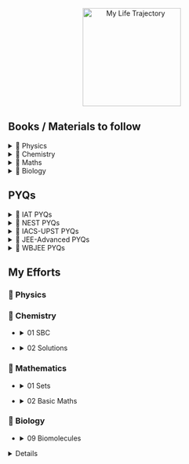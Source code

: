 <div align="center">
<a href="https://www.youtube.com/watch?v=NDW9zKqvPJI"><img src="https://gitea.com/hisayakhere/0toInfinity/raw/main/Files/jcurve.jpg" alt="My Life Trajectory" width="200" ></a>
</div>

## Books / Materials to follow 

<details><summary>📗 Physics</summary>
 
| Book / Author       | Class / Volume / Title              | Link                                                                                                    |
|---------------------|-------------------------------------|---------------------------------------------------------------------------------------------------------|
| NCERT               | 11                                  | [View](https://gitea.com/hisayakhere/0toInfinity/raw/main/Files/Physics/C11P/Class11-PhysicsNCERT.pdf) |
|                     | 12                                  | [View](https://gitea.com/hisayakhere/0toInfinity/raw/main/Files/Physics/C12P/Class12-PhysicsNCERT.pdf) |
| HC Verma            | Volume 1                            | [View](https://readyourflow.com/download-hc-verma-concepts-of-physics-volume-1-2022-23/)                |
|                     | Volume 2                            | [View](https://readyourflow.com/hc-verma-concepts-of-physics-volume-2-2022-23/)                         |
| David-Morin         | Introduction to Classical Mechanics | [View](https://gitea.com/hisayakhere/0toInfinity/raw/main/Files/Physics/David-Morin.pdf)               |
| Kleppner & Kolenkow | An Introduction to Mechanics        | [View](https://gitea.com/hisayakhere/0toInfinity/raw/main/Files/Physics/Kleppner&Kolenkow.pdf)         |
| I.E Iridov          | Problems in General Physics         | [View](https://gitea.com/hisayakhere/0toInfinity/raw/main/Files/Physics/IE-Iridov.pdf)                 |
| S.L Arora           | Class 11 Volume 1                   | [View](https://gitea.com/hisayakhere/0toInfinity/raw/main/Files/Physics/C11P/11-SLArora-2.pdf)         |
|                     |          Volume 2                   | [View](https://gitea.com/hisayakhere/0toInfinity/raw/main/Files/Physics/C11P/11-SLArora-1.pdf)         |
|                     | Class 12 Volume 1                   | [View](https://gitea.com/hisayakhere/0toInfinity/raw/main/Files/Physics/C12P/12-SLArora-1.pdf)         |
|                     |          Volume 2                   | [View](https://gitea.com/hisayakhere/0toInfinity/raw/main/Files/Physics/C12P/12-SLArora-2.pdf)         |
| Resnick-Halliday    | Fundamentals of Physics             | [View](https://gitea.com/hisayakhere/0toInfinity/raw/main/Files/Physics/Resnick-Halliday.pdf)          |
| SciAstra DPPs       |                                     | —                                                                                                       |
| SciAstra Modules    | Volume 1                            | [View](https://gitea.com/hisayakhere/0toInfinity/raw/main/Files/Physics/SP1.pdf)                       |
|                     | Volume 2                            | [View](https://gitea.com/hisayakhere/0toInfinity/raw/main/Files/Physics/SP2.pdf)                       |
---
</details>

<details><summary>🧪 Chemistry</summary>

| Book             | Class / Volume | Link                                                                                                        |
|------------------|----------------|-------------------------------------------------------------------------------------------------------------|
| NCERT            | 11             | [View](https://gitea.com/hisayakhere/0toInfinity/raw/main/Files/Chemistry/C11C/Class11-ChemistryNCERT.pdf) |
|                  | 12             | [View](https://gitea.com/hisayakhere/0toInfinity/raw/main/Files/Chemistry/C12C/Class12-ChemistryNCERT.pdf) |
| OP Tandon        | Inorganic      | [View](https://gitea.com/hisayakhere/0toInfinity/raw/main/Files/Chemistry/OpTandon-Inorganic.pdf)          |
|                  | Organic        | [View](https://gitea.com/hisayakhere/0toInfinity/raw/main/Files/Chemistry/OpTandon-Organic.pdf)            |
|                  | Physical       | [View](https://gitea.com/hisayakhere/0toInfinity/raw/main/Files/Chemistry/OpTandon-Physical.pdf)           |
| SciAstra DPPs    |                | —                                                                                                           |
| SciAstra Modules | Volume 1       | [View](https://gitea.com/hisayakhere/0toInfinity/raw/main/Files/Chemistry/SC1.pdf)                         |
|                  | Volume 2       | [View](https://gitea.com/hisayakhere/0toInfinity/raw/main/Files/Chemistry/SC2.pdf)                         |
---
</details>

<details><summary>📘 Maths</summary>

| Book             | Class / Topic         | Link                                                                                                                            | DPP                                                                                                                  |
|------------------|-----------------------|---------------------------------------------------------------------------------------------------------------------------------|----------------------------------------------------------------------------------------------------------------------|
| NCERT            | 11                    | [View](https://gitea.com/hisayakhere/0toInfinity/raw/main/Files/Mathematics/C11M/Class11-MathematicsNCERT.pdf)                 | —                                                                                                                    |
|                  | 12                    | [View](https://gitea.com/hisayakhere/0toInfinity/raw/main/Files/Mathematics/C12M/Class12-MathematicsNCERT.pdf)                 | —                                                                                                                    |
| RD Sharma        | 11 (Vol 1)            | [View](https://gitea.com/hisayakhere/0toInfinity/raw/main/Files/Mathematics/C11M/RdSharma_Maths_Class11_Volume1_2023-2024.pdf) | —                                                                                                                    |
|                  | 11 (Vol 2)            | [View](https://gitea.com/hisayakhere/0toInfinity/raw/main/Files/Mathematics/C11M/RdSharma_Maths_Class11_Volume2_2023-2024.pdf) | —                                                                                                                    |
|                  | 12 (MCQ)              | [View](https://gitea.com/hisayakhere/0toInfinity/raw/main/Files/Mathematics/C12M/RdSharma_Maths_Class12_MCQs_2023-2024.pdf)    | —                                                                                                                    |
|                  | 12 (Vol 1)            | [View](https://gitea.com/hisayakhere/0toInfinity/raw/main/Files/Mathematics/C12M/RdSharma_Maths_Class12_Volume1_2023-2024.pdf) | —                                                                                                                    |
|                  | 12 (Vol 2)            | [View](https://gitea.com/hisayakhere/0toInfinity/raw/main/Files/Mathematics/C12M/RdSharma_Maths_Class12_Volume2_2023-2024.pdf) | —                                                                                                                    |
| Cengage          | Algebra               | [View](https://gitea.com/hisayakhere/0toInfinity/raw/main/Files/Mathematics/Cengage/Books/algebra.pdf)                         | [View](https://gitea.com/hisayakhere/0toInfinity/raw/main/Files/Mathematics/Cengage/DPP/dpp_algebra.pdf)            |
|                  | Calculus              | [View](https://gitea.com/hisayakhere/0toInfinity/raw/main/Files/Mathematics/Cengage/Books/calculus.pdf)                        | [View](https://gitea.com/hisayakhere/0toInfinity/raw/main/Files/Mathematics/Cengage/DPP/dpp_calculus.pdf)           |
|                  | Coordinate Geometry   | [View](https://gitea.com/hisayakhere/0toInfinity/raw/main/Files/Mathematics/Cengage/Books/coordinateGeometry.pdf)              | [View](https://gitea.com/hisayakhere/0toInfinity/raw/main/Files/Mathematics/Cengage/DPP/dpp_coordinategeometry.pdf) |
|                  | Trigonometry          | [View](https://gitea.com/hisayakhere/0toInfinity/raw/main/Files/Mathematics/Cengage/Books/trigonometry.pdf)                    | [View](https://gitea.com/hisayakhere/0toInfinity/raw/main/Files/Mathematics/Cengage/DPP/dpp_trigonometry.pdf)       |
|                  | Vectors & 3D Geometry | [View](https://gitea.com/hisayakhere/0toInfinity/raw/main/Files/Mathematics/Cengage/Books/vectorsAnd3DGeometry.pdf)            | [View](https://gitea.com/hisayakhere/0toInfinity/raw/main/Files/Mathematics/Cengage/DPP/dpp_vectorsand3d.pdf)       |
| SciAstra DPPs    |                       | —                                                                                                                               | —                                                                                                                    |
| SciAstra Modules | Volume 1              | [View](https://gitea.com/hisayakhere/0toInfinity/raw/main/Files/Mathematics/SM1.pdf)                                           |                                                                                                                      |
|                  | Volume 2              | [View](https://gitea.com/hisayakhere/0toInfinity/raw/main/Files/Mathematics/SM2.pdf)                                           |                                                                                                                      |
---
</details>

<details><summary>🧬 Biology</summary>

| Book                   | Class / Volume        | Link                                                                                                    |
|------------------------|-----------------------|---------------------------------------------------------------------------------------------------------|
| NCERT                  | 11 _(Main Priority)_  | [View](https://gitea.com/hisayakhere/0toInfinity/raw/main/Files/Biology/C11B/Class11-BiologyNCERT.pdf) |
|                        | 12 _(Main Priority)_  | [View](https://gitea.com/hisayakhere/0toInfinity/raw/main/Files/Biology/C12B/Class12-BiologyNCERT.pdf) |
| Trueman's Biology      | Volume 1 _(Optional)_ | [View](https://gitea.com/hisayakhere/0toInfinity/raw/main/Files/Biology/C11B/Trueman_1.pdf)            |
|                        | Volume 2 _(Optional)_ | [View](https://gitea.com/hisayakhere/0toInfinity/raw/main/Files/Biology/C12B/Trueman_2.pdf)            |
| Vedantu-Tatva Class 11 | Volume 1              | [View](https://gitea.com/hisayakhere/0toInfinity/raw/main/Files/Biology/C11B/11BioVedantuTatva-1.pdf)  |
|                        | Volume 2              | [View](https://gitea.com/hisayakhere/0toInfinity/raw/main/Files/Biology/C11B/11BioVedantuTatva-2.pdf)  |
|                        | Volume 3              | [View](https://gitea.com/hisayakhere/0toInfinity/raw/main/Files/Biology/C11B/11BioVedantuTatva-3.pdf)  |
|                        | Volume 4              | [View](https://gitea.com/hisayakhere/0toInfinity/raw/main/Files/Biology/C11B/11BioVedantuTatva-4.pdf)  |
|                        | Volume 5              | [View](https://gitea.com/hisayakhere/0toInfinity/raw/main/Files/Biology/C11B/11BioVedantuTatva-5.pdf)  |
| Vedantu-Tatva Class 12 | Volume 1              | [View](https://gitea.com/hisayakhere/0toInfinity/raw/main/Files/Biology/C12B/12BioVedantuTatva-1.pdf)  |
|                        | Volume 2              | [View](https://gitea.com/hisayakhere/0toInfinity/raw/main/Files/Biology/C12B/12BioVedantuTatva-2.pdf)  |
|                        | Volume 3              | [View](https://gitea.com/hisayakhere/0toInfinity/raw/main/Files/Biology/C12B/12BioVedantuTatva-3.pdf)  |
|                        | Volume 4              | [View](https://gitea.com/hisayakhere/0toInfinity/raw/main/Files/Biology/C12B/12BioVedantuTatva-4.pdf)  |
|                        | Volume 5              | [View](https://gitea.com/hisayakhere/0toInfinity/raw/main/Files/Biology/C12B/12BioVedantuTatva-5.pdf)  |
|                        | Volume 6              | [View](https://gitea.com/hisayakhere/0toInfinity/raw/main/Files/Biology/C12B/12BioVedantuTatva-6.pdf)  |
| SciAstra DPPs          |                       | —                                                                                                       |
| SciAstra Modules       | Volume 1              | [View](https://gitea.com/hisayakhere/0toInfinity/raw/main/Files/Biology/SB1.pdf)                       |
|                        | Volume 2              | [View](https://gitea.com/hisayakhere/0toInfinity/raw/main/Files/Biology/SB2.pdf)                       |

---
</details>
</details>






## PYQs

<details><summary>📝 IAT PYQs</summary> 

| Exam | Year | Link                                                                                        |✅|Analysis|
|------|------|---------------------------------------------------------------------------------------------|--|-------|
| IAT  | 2017 | [View](https://gitea.com/hisayakhere/0toInfinity/raw/main/Files/PYQs/PYQs-IAT/IAT2017.pdf) |⛔|NotDone|
|      | 2018 | [View](https://gitea.com/hisayakhere/0toInfinity/raw/main/Files/PYQs/PYQs-IAT/IAT2018.pdf) |⛔|NotDone|
|      | 2019 | [View](https://gitea.com/hisayakhere/0toInfinity/raw/main/Files/PYQs/PYQs-IAT/IAT2019.pdf) |⛔|NotDone|
|      | 2021 | [View](https://gitea.com/hisayakhere/0toInfinity/raw/main/Files/PYQs/PYQs-IAT/IAT2021.pdf) |⛔|NotDone|
|      | 2022 | [View](https://gitea.com/hisayakhere/0toInfinity/raw/main/Files/PYQs/PYQs-IAT/IAT2022.pdf) |⛔|NotDone|
|      | 2023 | [View](https://gitea.com/hisayakhere/0toInfinity/raw/main/Files/PYQs/PYQs-IAT/IAT2023.pdf) |⛔|NotDone|
|      | 2024 | [View](https://gitea.com/hisayakhere/0toInfinity/raw/main/Files/PYQs/PYQs-IAT/IAT2024.pdf) |⛔|NotDone|

---
</details>

<details><summary>📝 NEST PYQs</summary> 

| Exam | Year | Session     | Link                                                                                                     |✅|Analysis|
|------|------|-------------|----------------------------------------------------------------------------------------------------------|--|-------|
| NEST | 2007 | —           | [View](https://gitea.com/hisayakhere/0toInfinity/raw/main/Files/PYQs/PYQs-NEST/NEST-2007.pdf)           |⛔|NotDone|
|      | 2008 | —           | [View](https://gitea.com/hisayakhere/0toInfinity/raw/main/Files/PYQs/PYQs-NEST/NEST-2008.pdf)           |⛔|NotDone|
|      | 2009 | —           | [View](https://gitea.com/hisayakhere/0toInfinity/raw/main/Files/PYQs/PYQs-NEST/NEST-2009.pdf)           |⛔|NotDone|
|      | 2010 | —           | [View](https://gitea.com/hisayakhere/0toInfinity/raw/main/Files/PYQs/PYQs-NEST/NEST-2010.pdf)           |⛔|NotDone|
|      | 2011 | —           | [View](https://gitea.com/hisayakhere/0toInfinity/raw/main/Files/PYQs/PYQs-NEST/NEST-2011.pdf)           |⛔|NotDone|
|      | 2012 | —           | [View](https://gitea.com/hisayakhere/0toInfinity/raw/main/Files/PYQs/PYQs-NEST/NEST-2012.pdf)           |⛔|NotDone|
|      | 2013 | —           | [View](https://gitea.com/hisayakhere/0toInfinity/raw/main/Files/PYQs/PYQs-NEST/NEST-2013.pdf)           |⛔|NotDone|
|      | 2014 | —           | [View](https://gitea.com/hisayakhere/0toInfinity/raw/main/Files/PYQs/PYQs-NEST/NEST-2014.pdf)           |⛔|NotDone|
|      | 2015 | —           | [View](https://gitea.com/hisayakhere/0toInfinity/raw/main/Files/PYQs/PYQs-NEST/NEST-2015.pdf)           |⛔|NotDone|
|      | 2016 | —           | [View](https://gitea.com/hisayakhere/0toInfinity/raw/main/Files/PYQs/PYQs-NEST/NEST-2016.pdf)           |⛔|NotDone|
|      | 2017 | —           | [View](https://gitea.com/hisayakhere/0toInfinity/raw/main/Files/PYQs/PYQs-NEST/NEST-2017.pdf)           |⛔|NotDone|
|      | 2018 | —           | [View](https://gitea.com/hisayakhere/0toInfinity/raw/main/Files/PYQs/PYQs-NEST/NEST-2018.pdf)           |⛔|NotDone|
|      | 2019 | Session1    | [View](https://gitea.com/hisayakhere/0toInfinity/raw/main/Files/PYQs/PYQs-NEST/NEST-2019-Session-1.pdf) |⛔|NotDone|
|      | 2019 | Session2    | [View](https://gitea.com/hisayakhere/0toInfinity/raw/main/Files/PYQs/PYQs-NEST/NEST-2019-Session-2.pdf) |⛔|NotDone|
|      | 2020 | Session1    | [View](https://gitea.com/hisayakhere/0toInfinity/raw/main/Files/PYQs/PYQs-NEST/NEST-2020-Session-1.pdf) |⛔|NotDone|
|      | 2020 | Session2    | [View](https://gitea.com/hisayakhere/0toInfinity/raw/main/Files/PYQs/PYQs-NEST/NEST-2020-Session-2.pdf) |⛔|NotDone|
|      | 2021 | Session1    | [View](https://gitea.com/hisayakhere/0toInfinity/raw/main/Files/PYQs/PYQs-NEST/NEST-2021-Session-1.pdf) |⛔|NotDone|
|      | 2021 | Session2    | [View](https://gitea.com/hisayakhere/0toInfinity/raw/main/Files/PYQs/PYQs-NEST/NEST-2021-Session-2.pdf) |⛔|NotDone|
|      | 2022 | Session1    | [View](https://gitea.com/hisayakhere/0toInfinity/raw/main/Files/PYQs/PYQs-NEST/NEST-2022-Session-1.pdf) |⛔|NotDone|
|      | 2022 | Session2    | [View](https://gitea.com/hisayakhere/0toInfinity/raw/main/Files/PYQs/PYQs-NEST/NEST-2022-Session-2.pdf) |⛔|NotDone|
|      | 2023 | Session1    | [View](https://gitea.com/hisayakhere/0toInfinity/raw/main/Files/PYQs/PYQs-NEST/NEST-2023-Session-1.pdf) |⛔|NotDone|
|      | 2023 | Session2    | [View](https://gitea.com/hisayakhere/0toInfinity/raw/main/Files/PYQs/PYQs-NEST/NEST-2023-Session-2.pdf) |⛔|NotDone|
|      | 2024 | Session1    | [View](https://gitea.com/hisayakhere/0toInfinity/raw/main/Files/PYQs/PYQs-NEST/NEST-2024-Session-1.pdf) |⛔|NotDone|
|      | 2024 | Session2    | [View](https://gitea.com/hisayakhere/0toInfinity/raw/main/Files/PYQs/PYQs-NEST/NEST-2024-Session-2.pdf) |⛔|NotDone|

---
</details>

<details><summary>📝 IACS-UPST PYQs</summary> 

| Exam      | Year | Link                                                                                               |✅|Analysis|
|-----------|------|----------------------------------------------------------------------------------------------------|--|-------|
| IACS UPST | 2022 | [View](https://gitea.com/hisayakhere/0toInfinity/raw/main/Files/PYQs/PYQs-IACSUPST/UPST_2022.pdf) |⛔|NotDone|
|           | 2024 | [View](https://gitea.com/hisayakhere/0toInfinity/raw/main/Files/PYQs/PYQs-IACSUPST/UPST_2024.pdf) |⛔|NotDone|

---
</details>

<details><summary>📝 JEE-Advanced PYQs</summary> 

| Exam         | Year | Paper  | Link                                                                                       |✅|Analysis|
|--------------|------|--------|--------------------------------------------------------------------------------------------|--|-------|
| JEE Advanced | 2007 | Paper1 | [View](https://gitea.com/hisayakhere/0toInfinity/raw/main/Files/PYQs/PYQs-JEEA/2007_1.pdf) |⛔|NotDone|
|              | 2007 | Paper2 | [View](https://gitea.com/hisayakhere/0toInfinity/raw/main/Files/PYQs/PYQs-JEEA/2007_2.pdf) |⛔|NotDone|
|              | 2008 | Paper1 | [View](https://gitea.com/hisayakhere/0toInfinity/raw/main/Files/PYQs/PYQs-JEEA/2008_1.pdf) |⛔|NotDone|
|              | 2008 | Paper2 | [View](https://gitea.com/hisayakhere/0toInfinity/raw/main/Files/PYQs/PYQs-JEEA/2008_2.pdf) |⛔|NotDone|
|              | 2009 | Paper1 | [View](https://gitea.com/hisayakhere/0toInfinity/raw/main/Files/PYQs/PYQs-JEEA/2009_1.pdf) |⛔|NotDone|
|              | 2009 | Paper2 | [View](https://gitea.com/hisayakhere/0toInfinity/raw/main/Files/PYQs/PYQs-JEEA/2009_2.pdf) |⛔|NotDone|
|              | 2010 | Paper1 | [View](https://gitea.com/hisayakhere/0toInfinity/raw/main/Files/PYQs/PYQs-JEEA/2010_1.pdf) |⛔|NotDone|
|              | 2010 | Paper2 | [View](https://gitea.com/hisayakhere/0toInfinity/raw/main/Files/PYQs/PYQs-JEEA/2010_2.pdf) |⛔|NotDone|
|              | 2011 | Paper1 | [View](https://gitea.com/hisayakhere/0toInfinity/raw/main/Files/PYQs/PYQs-JEEA/2011_1.pdf) |⛔|NotDone|
|              | 2011 | Paper2 | [View](https://gitea.com/hisayakhere/0toInfinity/raw/main/Files/PYQs/PYQs-JEEA/2011_2.pdf) |⛔|NotDone|
|              | 2012 | Paper1 | [View](https://gitea.com/hisayakhere/0toInfinity/raw/main/Files/PYQs/PYQs-JEEA/2012_1.pdf) |⛔|NotDone|
|              | 2012 | Paper2 | [View](https://gitea.com/hisayakhere/0toInfinity/raw/main/Files/PYQs/PYQs-JEEA/2012_2.pdf) |⛔|NotDone|
|              | 2013 | Paper1 | [View](https://gitea.com/hisayakhere/0toInfinity/raw/main/Files/PYQs/PYQs-JEEA/2013_1.pdf) |⛔|NotDone|
|              | 2013 | Paper2 | [View](https://gitea.com/hisayakhere/0toInfinity/raw/main/Files/PYQs/PYQs-JEEA/2013_2.pdf) |⛔|NotDone|
|              | 2014 | Paper1 | [View](https://gitea.com/hisayakhere/0toInfinity/raw/main/Files/PYQs/PYQs-JEEA/2014_1.pdf) |⛔|NotDone|
|              | 2014 | Paper2 | [View](https://gitea.com/hisayakhere/0toInfinity/raw/main/Files/PYQs/PYQs-JEEA/2014_2.pdf) |⛔|NotDone|
|              | 2015 | Paper1 | [View](https://gitea.com/hisayakhere/0toInfinity/raw/main/Files/PYQs/PYQs-JEEA/2015_1.pdf) |⛔|NotDone|
|              | 2015 | Paper2 | [View](https://gitea.com/hisayakhere/0toInfinity/raw/main/Files/PYQs/PYQs-JEEA/2015_2.pdf) |⛔|NotDone|
|              | 2016 | Paper1 | [View](https://gitea.com/hisayakhere/0toInfinity/raw/main/Files/PYQs/PYQs-JEEA/2016_1.pdf) |⛔|NotDone|
|              | 2016 | Paper2 | [View](https://gitea.com/hisayakhere/0toInfinity/raw/main/Files/PYQs/PYQs-JEEA/2016_2.pdf) |⛔|NotDone|
|              | 2017 | Paper1 | [View](https://gitea.com/hisayakhere/0toInfinity/raw/main/Files/PYQs/PYQs-JEEA/2017_1.pdf) |⛔|NotDone|
|              | 2017 | Paper2 | [View](https://gitea.com/hisayakhere/0toInfinity/raw/main/Files/PYQs/PYQs-JEEA/2017_2.pdf) |⛔|NotDone|
|              | 2018 | Paper1 | [View](https://gitea.com/hisayakhere/0toInfinity/raw/main/Files/PYQs/PYQs-JEEA/2018_1.pdf) |⛔|NotDone|
|              | 2018 | Paper2 | [View](https://gitea.com/hisayakhere/0toInfinity/raw/main/Files/PYQs/PYQs-JEEA/2018_2.pdf) |⛔|NotDone|
|              | 2019 | Paper1 | [View](https://gitea.com/hisayakhere/0toInfinity/raw/main/Files/PYQs/PYQs-JEEA/2019_1.pdf) |⛔|NotDone|
|              | 2019 | Paper2 | [View](https://gitea.com/hisayakhere/0toInfinity/raw/main/Files/PYQs/PYQs-JEEA/2019_2.pdf) |⛔|NotDone|
|              | 2020 | Paper1 | [View](https://gitea.com/hisayakhere/0toInfinity/raw/main/Files/PYQs/PYQs-JEEA/2020_1.pdf) |⛔|NotDone|
|              | 2020 | Paper2 | [View](https://gitea.com/hisayakhere/0toInfinity/raw/main/Files/PYQs/PYQs-JEEA/2020_2.pdf) |⛔|NotDone|
|              | 2021 | Paper1 | [View](https://gitea.com/hisayakhere/0toInfinity/raw/main/Files/PYQs/PYQs-JEEA/2021_1.pdf) |⛔|NotDone|
|              | 2021 | Paper2 | [View](https://gitea.com/hisayakhere/0toInfinity/raw/main/Files/PYQs/PYQs-JEEA/2021_2.pdf) |⛔|NotDone|
|              | 2022 | Paper1 | [View](https://gitea.com/hisayakhere/0toInfinity/raw/main/Files/PYQs/PYQs-JEEA/2022_1.pdf) |⛔|NotDone|
|              | 2022 | Paper2 | [View](https://gitea.com/hisayakhere/0toInfinity/raw/main/Files/PYQs/PYQs-JEEA/2022_2.pdf) |⛔|NotDone|
|              | 2023 | Paper1 | [View](https://gitea.com/hisayakhere/0toInfinity/raw/main/Files/PYQs/PYQs-JEEA/2023_1.pdf) |⛔|NotDone|
|              | 2023 | Paper2 | [View](https://gitea.com/hisayakhere/0toInfinity/raw/main/Files/PYQs/PYQs-JEEA/2023_2.pdf) |⛔|NotDone|
|              | 2024 | Paper1 | [View](https://gitea.com/hisayakhere/0toInfinity/raw/main/Files/PYQs/PYQs-JEEA/2024_1.pdf) |⛔|NotDone|
|              | 2024 | Paper2 | [View](https://gitea.com/hisayakhere/0toInfinity/raw/main/Files/PYQs/PYQs-JEEA/2024_2.pdf) |⛔|NotDone|

</details>
<details><summary>📝 WBJEE PYQs</summary> 


| Exam   | Year | Math                                                                                           | P+C                                                                                              |✅|Analysis|
|--------|------|------------------------------------------------------------------------------------------------|--------------------------------------------------------------------------------------------------|--|--------|
| WBJEE  | 2014 | [view](https://gitea.com/hisayakhere/0toInfinity/raw/main/Files/PYQs/PYQs-WBJEE/M2014WBJEE.pdf)| [view](https://gitea.com/hisayakhere/0toInfinity/raw/main/Files/PYQs/PYQs-WBJEE/P2014WBJEE.pdf)  |⛔|NotDone|
|        |      |                                                                                                | [view](https://gitea.com/hisayakhere/0toInfinity/raw/main/Files/PYQs/PYQs-WBJEE/C2014WBJEE.pdf)  |⛔|NotDone|
|        | 2015 | [view](https://gitea.com/hisayakhere/0toInfinity/raw/main/Files/PYQs/PYQs-WBJEE/M2015WBJEE.pdf)| [view](https://gitea.com/hisayakhere/0toInfinity/raw/main/Files/PYQs/PYQs-WBJEE/PC2015WBJEE.pdf) |⛔|NotDone|
|        | 2016 | [view](https://gitea.com/hisayakhere/0toInfinity/raw/main/Files/PYQs/PYQs-WBJEE/M2016WBJEE.pdf)| [view](https://gitea.com/hisayakhere/0toInfinity/raw/main/Files/PYQs/PYQs-WBJEE/PC2016WBJEE.pdf) |⛔|NotDone| 
|        | 2017 | [view](https://gitea.com/hisayakhere/0toInfinity/raw/main/Files/PYQs/PYQs-WBJEE/M2017WBJEE.pdf)| [view](https://gitea.com/hisayakhere/0toInfinity/raw/main/Files/PYQs/PYQs-WBJEE/PC2017WBJEE.pdf) |⛔|NotDone| 
|        | 2018 | [view](https://gitea.com/hisayakhere/0toInfinity/raw/main/Files/PYQs/PYQs-WBJEE/M2018WBJEE.pdf)| [view](https://gitea.com/hisayakhere/0toInfinity/raw/main/Files/PYQs/PYQs-WBJEE/PC2018WBJEE.pdf) |⛔|NotDone| 
|        | 2019 | [view](https://gitea.com/hisayakhere/0toInfinity/raw/main/Files/PYQs/PYQs-WBJEE/M2019WBJEE.pdf)| [view](https://gitea.com/hisayakhere/0toInfinity/raw/main/Files/PYQs/PYQs-WBJEE/PC2019WBJEE.pdf) |⛔|NotDone| 
|        | 2020 | [view](https://gitea.com/hisayakhere/0toInfinity/raw/main/Files/PYQs/PYQs-WBJEE/M2020WBJEE.pdf)| [view](https://gitea.com/hisayakhere/0toInfinity/raw/main/Files/PYQs/PYQs-WBJEE/PC2020WBJEE.pdf) |⛔|NotDone| 
|        | 2022 | [view](https://gitea.com/hisayakhere/0toInfinity/raw/main/Files/PYQs/PYQs-WBJEE/M2022WBJEE.pdf)| [view](https://gitea.com/hisayakhere/0toInfinity/raw/main/Files/PYQs/PYQs-WBJEE/PC2022WBJEE.pdf) |⛔|NotDone| 
|        | 2023 | [view](https://gitea.com/hisayakhere/0toInfinity/raw/main/Files/PYQs/PYQs-WBJEE/M2023WBJEE.pdf)| [view](https://gitea.com/hisayakhere/0toInfinity/raw/main/Files/PYQs/PYQs-WBJEE/PC2023WBJEE.pdf) |⛔|NotDone| 
|        | 2024 | [view](https://gitea.com/hisayakhere/0toInfinity/raw/main/Files/PYQs/PYQs-WBJEE/M2024WBJEE.pdf)| [view](https://gitea.com/hisayakhere/0toInfinity/raw/main/Files/PYQs/PYQs-WBJEE/PC2024WBJEE.pdf) |⛔|NotDone| 







</details>

## My Efforts



### 📗 Physics



### 🧪 Chemistry

- <details><summary>01 SBC</summary>
    <!--Notes-->
    - <a href="https://gitea.com/hisayakhere/0toInfinity/raw/main/Files/Notes/C/01SBC/Lecture1.pdf">Lecture 1 Notes</a><br>
    - <a href="https://gitea.com/hisayakhere/0toInfinity/raw/main/Files/Notes/C/01SBC/Lecture2.pdf">Lecture 2 Notes</a><br>
    - <a href="https://gitea.com/hisayakhere/0toInfinity/raw/main/Files/Notes/C/01SBC/Lecture3.pdf">Lecture 3 Notes</a><br>
    - <a href="https://gitea.com/hisayakhere/0toInfinity/raw/main/Files/Notes/C/01SBC/Lecture4.pdf">Lecture 4 Notes</a><br>
</details>

- <details><summary>02 Solutions</summary>
    <!--Lecture Notes-->
    - <a href="https://gitea.com/hisayakhere/0toInfinity/raw/main/Files/Notes/C/02Solutions/Lecture1.pdf">Lecture 1 Notes</a><br>
</details>



### 📘 Mathematics

- <details><summary>01 Sets</summary>
    <!--Lecture Notes-->
    - <a href="https://gitea.com/hisayakhere/0toInfinity/raw/main/Files/Notes/M/01Sets/Lecture1.pdf">Lecture 1 Notes</a><br>
    - <a href="https://gitea.com/hisayakhere/0toInfinity/raw/main/Files/Notes/M/01Sets/Lecture2.pdf">Lecture 2 Notes</a><br>
    - <a href="https://gitea.com/hisayakhere/0toInfinity/raw/main/Files/Notes/M/01Sets/Lecture3.pdf">Lecture 3 Notes</a><br>
    - <a href="https://gitea.com/hisayakhere/0toInfinity/raw/main/Files/Notes/M/01Sets/Lecture4.pdf">Lecture 4 Notes</a><br>
</details>

- <details><summary>02 Basic Maths</summary>
    <!--Lecture Notes-->
    - <a href="https://gitea.com/hisayakhere/0toInfinity/raw/main/Files/Notes/M/02BasicMaths/Lecture1.pdf">Lecture 1 Notes</a><br>
    - <a href="https://gitea.com/hisayakhere/0toInfinity/raw/main/Files/Notes/M/02BasicMaths/Lecture2.pdf">Lecture 2 Notes</a><br>
    - <a href="https://gitea.com/hisayakhere/0toInfinity/raw/main/Files/Notes/M/02BasicMaths/Lecture3.pdf">Lecture 3 Notes</a><br>
    - <a href="https://gitea.com/hisayakhere/0toInfinity/raw/main/Files/Notes/M/02BasicMaths/Lecture4.pdf">Lecture 4 Notes</a><br>
</details>

### 🧬 Biology</summary>

- <details><summary>09 Biomolecules</summary>
    <!--Lecture Notes-->
    - <a href="https://gitea.com/hisayakhere/0toInfinity/raw/main/Files/Notes/B/09Biomolecules/Lecture1.pdf">Lecture 1 Notes</a>
    - <a href="https://gitea.com/hisayakhere/0toInfinity/raw/main/Files/Notes/B/09Biomolecules/Lecture2.pdf">Lecture 2 Notes</a>
<details>

<details><summary>📑 Mock Test</summary>

| Date    | Tests      | Score |
|---------|------------|-------|
| 03/08/25| IATMock-1  |XXX/240|
| 24/08/25| NESTMock-1 |XXX/180|
| 14/09/25| IATMock-2  |XXX/240|
| 05/10/25| NESTMock-2 |XXX/180|
| 26/10/25| IATMock-3  |XXX/240|
| 16/11/25| NESTMock-3 |XXX/180|
| 07/12/25| IATMock-4  |XXX/240|
| 28/12/25| NESTMock-4 |XXX/180|
| 18/01/26| IATMock-5  |XXX/240|
| 08/02/26| NESTMock-5 |XXX/180|
| 01/03/26| IATMock-6  |XXX/240|
| 08/03/26| NESTMock-6 |XXX/180|

SciAstra Mock Book - [IAT](https://gitea.com/hisayakhere/0toInfinity/raw/main/Files/PYQs/MOCKbook-SciAstra/IAT.pdf)<br>
SciAstra Mock Book - NEST

</details>
